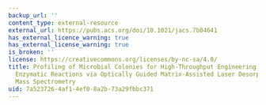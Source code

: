 ```yaml
---
backup_url: ''
content_type: external-resource
external_url: https://pubs.acs.org/doi/10.1021/jacs.7b04641
has_external_licence_warning: true
has_external_license_warning: true
is_broken: ''
license: https://creativecommons.org/licenses/by-nc-sa/4.0/
title: Profiling of Microbial Colonies for High-Throughput Engineering of Multistep
  Enzymatic Reactions via Optically Guided Matrix-Assisted Laser Desorption/Ionization
  Mass Spectrometry
uid: 7a523726-4af1-4ef0-8a2b-73a29fbbc371
---
```

